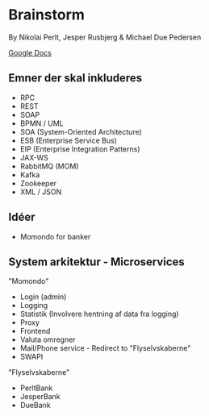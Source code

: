 # Brainstorm
By Nikolai Perlt, Jesper Rusbjerg & Michael Due Pedersen

[Google Docs](https://docs.google.com/document/d/1NzzidEb_CEyP0DWycolHPa2sPdBabaubv7AZZqTCvdA/edit#)

## Emner der skal inkluderes
- RPC
- REST
- SOAP
- BPMN / UML
- SOA (System-Oriented Architecture)
- ESB (Enterprise Service Bus)
- EIP (Enterprise Integration Patterns)
- JAX-WS
- RabbitMQ (MOM)
- Kafka
- Zookeeper 
- XML / JSON

## Idéer
- Momondo for banker

## System arkitektur - Microservices
"Momondo"
- Login (admin)
- Logging
- Statistik (Involvere hentning af data fra logging)
- Proxy
- Frontend
- Valuta omregner
- Mail/Phone service - Redirect to "Flyselvskaberne"
- SWAPI

"Flyselvskaberne"
- PerltBank
- JesperBank
- DueBank

